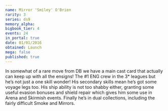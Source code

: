 ```yaml
---
name: Mirror 'Smiley' O'Brien
rarity: 3
series: ds9
memory_alpha:
bigbook_tier: 4
events: 24
in_portal: true
date: 01/01/2016
obtained: Launch
mega: false
published: true
---
```


In somewhat of a rare move from DB we have a main cast card that actually can keep up with all the ensigns! The #1 ENG crew in the 3* leagues but he’s not just a one skill wonder! His secondary skills mean he’s got some voyage legs too. His ship ability is not too shabby either, granting some useful evasion bonuses and shield repair which gives him some use in Arena and Skirmish events. Finally he’s in dual collections, including the fairly difficult Smoke and Mirrors.
